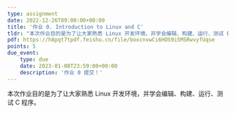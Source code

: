 ```yaml
---
type: assignment
date: 2022-12-26T09:00:00+00:00
title: '作业 0. Introduction to Linux and C'
tldr: "本次作业目的是为了让大家熟悉 Linux 开发环境，并学会编辑、构建、运行、测试 C 程序。"
pdf: https://h8pqt7tpdf.feishu.cn/file/boxcnvwCi6HOS9i5MSRwvyfUqse
points: 5
due_event:
    type: due
    date: 2023-01-08T23:59:00+00:00
    description: '作业 0 提交！'
---
```


本次作业目的是为了让大家熟悉 Linux 开发环境，并学会编辑、构建、运行、测试 C 程序。
